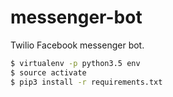 # messenger-bot
Twilio Facebook messenger bot.

```bash
$ virtualenv -p python3.5 env
$ source activate
$ pip3 install -r requirements.txt
```
